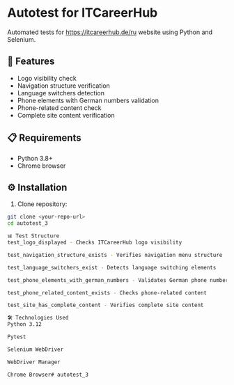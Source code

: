 # Autotest for ITCareerHub

Automated tests for https://itcareerhub.de/ru website using Python and Selenium.

## 🚀 Features

- Logo visibility check
- Navigation structure verification  
- Language switchers detection
- Phone elements with German numbers validation
- Phone-related content check
- Complete site content verification

## 📋 Requirements

- Python 3.8+
- Chrome browser

## ⚙️ Installation

1. Clone repository:
```bash
git clone <your-repo-url>
cd autotest_3

📊 Test Structure
test_logo_displayed - Checks ITCareerHub logo visibility

test_navigation_structure_exists - Verifies navigation menu structure

test_language_switchers_exist - Detects language switching elements

test_phone_elements_with_german_numbers - Validates German phone numbers

test_phone_related_content_exists - Checks phone-related content

test_site_has_complete_content - Verifies complete site content

🛠️ Technologies Used
Python 3.12

Pytest

Selenium WebDriver

WebDriver Manager

Chrome Browser# autotest_3
